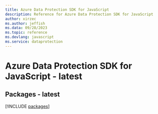 ```yaml
---
title: Azure Data Protection SDK for JavaScript
description: Reference for Azure Data Protection SDK for JavaScript
author: xirzec
ms.author: jeffish
ms.data: 09/28/2023
ms.topic: reference
ms.devlang: javascript
ms.service: dataprotection
---
```

# Azure Data Protection SDK for JavaScript - latest
## Packages - latest
[!INCLUDE [packages](data-protection-index.md)]